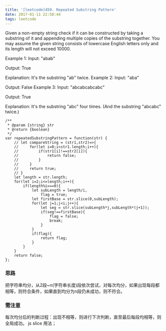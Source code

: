 ```yaml
---
title: '[leetcode]459. Repeated Substring Pattern'
date: 2017-01-11 22:58:44
tags: leetcode 
---
```

Given a non-empty string check if it can be constructed by taking a substring of it and appending multiple copies of the substring together. You may assume the given string consists of lowercase English letters only and its length will not exceed 10000.

Example 1:
Input: "abab"

Output: True

Explanation: It's the substring "ab" twice.
Example 2:
Input: "aba"

Output: False
Example 3:
Input: "abcabcabcabc"

Output: True

Explanation: It's the substring "abc" four times. (And the substring "abcabc" twice.)

```
/**
 * @param {string} str
 * @return {boolean}
 */
var repeatedSubstringPattern = function(str) {
    // let compareString = (str1,str2)=>{
    //     for(let i=0;i<str1.length;i++){
    //         if(str1[i]!==str2[i]){
    //             return false;
    //         }
    //     }
    //     return true;
    // }
    let length = str.length;
    for(let i=2;i<=length;i++){
        if(length%i===0){
            let subLength = length/i,
                flag = true;
            let firstBase = str.slice(0,subLength);
            for(let j=1;j<i;j++){
                let seg = str.slice(subLength*j,subLength*(j+1));
                if(seg!==firstBase){
                    flag = false;
                    break;
                }
            }
            if(flag){
                return flag;
            }
        }
    }
    return false;
};
```

### 思路
把字符串均分，从2段~n(字符串长度)段依次尝试，对每次均分，如果出现每段都相等，则符合条件，如果直到均分为n段仍未成功，则不符合。

### 需注意
每次均分后的判断过程：出现不相等，则进行下次判断，直至最后每段均相等，则全局成功。
js slice 用法；